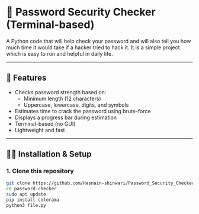 # 🔐 Password Security Checker (Terminal-based)

A Python code that will help check your password and will also tell you how much time it would take if a hacker tried to hack it. It is a simple project which is easy to run and helpful in daily life.

---

## 📌 Features

- Checks password strength based on:
  - Minimum length (12 characters)
  - Uppercase, lowercase, digits, and symbols
- Estimates time to crack the password using brute-force
- Displays a progress bar during estimation
- Terminal-based (no GUI)
- Lightweight and fast

---

## 🧑‍💻 Installation & Setup

### 1. Clone this repository

```bash
git clone https://github.com/Hasnain-shinwari/Password_Security_Checker.git
cd password-checker
sudo apt update
pip install colorama
python3 file.py

